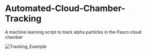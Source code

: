 # Automated-Cloud-Chamber-Tracking
A machine learning script to track alpha particles in the Pasco cloud chamber

![Tracking_Example](https://user-images.githubusercontent.com/25272611/57184635-12f74480-6e73-11e9-8903-621b026c8194.PNG)
